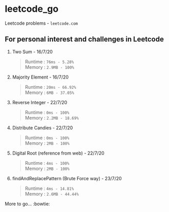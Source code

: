 # leetcode_go
Leetcode problems - `leetcode.com`

## For personal interest and challenges in Leetcode

1. Two Sum - 16/7/20
   > Runtime : `76ms - 5.28%`  
   > Memory  : `2.9MB - 100%`

2. Majority Element - 16/7/20
   > Runtime : `20ms - 66.92%`  
   > Memory  : `6MB - 37.05%`

3. Reverse Integer - 22/7/20
   > Runtime : `0ms - 100%`  
   > Memory  : `2.2MB - 18.69%`

4. Distribute Candies - 22/7/20
   > Runtime : `0ms - 100%`  
   > Memory  : `2MB - 100%`

5. Digital Root (reference from web) - 22/7/20
   > Runtime : `4ms - 100%`  
   > Memory  : `2MB - 100%`

6. findAndReplacePattern (Brute Force way) - 23/7/20
   > Runtime : `4ms - 14.81%`  
   > Memory  : `2.6MB - 44.44%`

More to go... :bowtie: